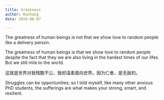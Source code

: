 ```yaml
---
title: Greatness 
author: Runhang
data: 2024-06-07

---
```


The greatness of human beings is not that we show love to random people like a delivery person.

The greatness of human beings is that we show love to random people despite the fact that they we are also living in the hardest times of our lifes. But we still mile to the world. 

这就是世界对我残酷不公，我却温柔面向世界。因为仁者，是无敌的。 

Struggles can be opportunities; so I told myself, like many other anxious PhD students, the sufferings are what makes your strong, smart, and resilient. 




